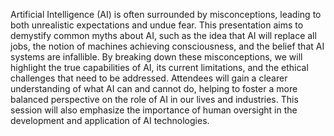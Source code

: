 Artificial Intelligence (AI) is often surrounded by misconceptions, leading to both unrealistic expectations and undue fear. This presentation aims to demystify common myths about AI, such as the idea that AI will replace all jobs, the notion of machines achieving consciousness, and the belief that AI systems are infallible. By breaking down these misconceptions, we will highlight the true capabilities of AI, its current limitations, and the ethical challenges that need to be addressed. Attendees will gain a clearer understanding of what AI can and cannot do, helping to foster a more balanced perspective on the role of AI in our lives and industries. This session will also emphasize the importance of human oversight in the development and application of AI technologies.
